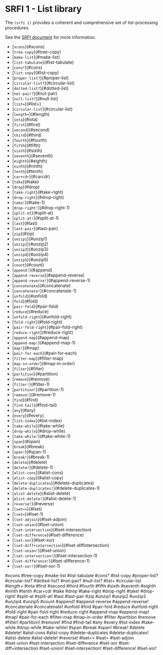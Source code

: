 # SRFI 1 - List library

The `(srfi 1)` provides a coherent and comprehensive set of list-processing procedures.

See the [SRFI document](http://srfi.schemers.org/srfi-1/srfi-1.html) for more information.

- [`xcons`}(#xcons)
- [`tree-copy`}(#tree-copy)
- [`make-list`}(#make-list)
- [`list-tabulate`}(#list-tabulate)
- [`cons*`}(#cons)
- [`list-copy`}(#list-copy)
- [`proper-list?`}(#proper-list)
- [`circular-list?`}(#circular-list)
- [`dotted-list?`}(#dotted-list)
- [`not-pair?`}(#not-pair)
- [`null-list?`}(#null-list)
- [`list=`}(#list=)
- [`circular-list`}(#circular-list)
- [`length+`}(#length)
- [`iota`}(#iota)
- [`first`}(#first)
- [`second`}(#second)
- [`third`}(#third)
- [`fourth`}(#fourth)
- [`fifth`}(#fifth)
- [`sixth`}(#sixth)
- [`seventh`}(#seventh)
- [`eighth`}(#eighth)
- [`ninth`}(#ninth)
- [`tenth`}(#tenth)
- [`car+cdr`}(#carcdr)
- [`take`}(#take)
- [`drop`}(#drop)
- [`take-right`}(#take-right)
- [`drop-right`}(#drop-right)
- [`take!`}(#take-1)
- [`drop-right!`}(#drop-right-1)
- [`split-at`}(#split-at)
- [`split-at!`}(#split-at-1)
- [`last`}(#last)
- [`last-pair`}(#last-pair)
- [`zip`}(#zip)
- [`unzip1`}(#unzip1)
- [`unzip2`}(#unzip2)
- [`unzip3`}(#unzip3)
- [`unzip4`}(#unzip4)
- [`unzip5`}(#unzip5)
- [`count`}(#count)
- [`append!`}(#append)
- [`append-reverse`}(#append-reverse)
- [`append-reverse!`}(#append-reverse-1)
- [`concatenate`}(#concatenate)
- [`concatenate!`}(#concatenate-1)
- [`unfold`}(#unfold)
- [`fold`}(#fold)
- [`pair-fold`}(#pair-fold)
- [`reduce`}(#reduce)
- [`unfold-right`}(#unfold-right)
- [`fold-right`}(#fold-right)
- [`pair-fold-right`}(#pair-fold-right)
- [`reduce-right`}(#reduce-right)
- [`append-map`}(#append-map)
- [`append-map!`}(#append-map-1)
- [`map!`}(#map)
- [`pair-for-each`}(#pair-for-each)
- [`filter-map`}(#filter-map)
- [`map-in-order`}(#map-in-order)
- [`filter`}(#filter)
- [`partition`}(#partition)
- [`remove`}(#remove)
- [`filter!`}(#filter-1)
- [`partition!`}(#partition-1)
- [`remove!`}(#remove-1)
- [`find`}(#find)
- [`find-tail`}(#find-tail)
- [`any`}(#any)
- [`every`}(#every)
- [`list-index`}(#list-index)
- [`take-while`}(#take-while)
- [`drop-while`}(#drop-while)
- [`take-while!`}(#take-while-1)
- [`span`}(#span)
- [`break`}(#break)
- [`span!`}(#span-1)
- [`break!`}(#break-1)
- [`delete`}(#delete)
- [`delete!`}(#delete-1)
- [`alist-cons`}(#alist-cons)
- [`alist-copy`}(#alist-copy)
- [`delete-duplicates`}(#delete-duplicates)
- [`delete-duplicates!`}(#delete-duplicates-1)
- [`alist-delete`}(#alist-delete)
- [`alist-delete!`}(#alist-delete-1)
- [`reverse!`}(#reverse)
- [`lset<=`}(#lset)
- [`lset=`}(#lset-1)
- [`lset-adjoin`}(#lset-adjoin)
- [`lset-union`}(#lset-union)
- [`lset-intersection`}(#lset-intersection)
- [`lset-difference`}(#lset-difference)
- [`lset-xor`}(#lset-xor)
- [`lset-diff+intersection`}(#lset-diffintersection)
- [`lset-union!`}(#lset-union)
- [`lset-intersection!`}(#lset-intersection-1)
- [`lset-difference!`}(#lset-difference-1)
- [`lset-xor!`}(#lset-xor-1)

#xcons
#tree-copy
#make-list
#list-tabulate
#cons*
#list-copy 
#proper-list?
#circular-list?
#dotted-list?
#not-pair?
#null-list?
#list=
#circular-list
#length+
#iota
#first
#second
#third
#fourth
#fifth
#sixth
#seventh
#eighth
#ninth
#tenth
#car+cdr
#take
#drop
#take-right
#drop-right
#take!
#drop-right!
#split-at
#split-at!
#last
#last-pair
#zip
#unzip1
#unzip2
#unzip3
#unzip4
#unzip5
#count
#append!
#append-reverse
#append-reverse!
#concatenate
#concatenate!
#unfold
#fold
#pair-fold
#reduce
#unfold-right
#fold-right
#pair-fold-right
#reduce-right
#append-map
#append-map!
#map!
#pair-for-each
#filter-map
#map-in-order
#filter
#partition
#remove
#filter!
#partition!
#remove! 
#find
#find-tail
#any
#every
#list-index
#take-while
#drop-while
#take-while!
#span
#break
#span!
#break!
#delete
#delete!
#alist-cons
#alist-copy
#delete-duplicates
#delete-duplicates!
#alist-delete
#alist-delete!
#reverse! 
#lset<=
#lset=
#lset-adjoin  
#lset-union
#lset-intersection
#lset-difference
#lset-xor
#lset-diff+intersection
#lset-union!
#lset-intersection!
#lset-difference!
#lset-xor!

